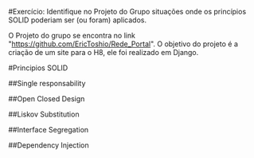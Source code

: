 #Exercício:
Identifique no Projeto do Grupo situações onde os princípios SOLID poderiam ser (ou foram) aplicados.


O Projeto do grupo se encontra no link "https://github.com/EricToshio/Rede_Portal".
O objetivo do projeto é a criação de um site para o H8, ele foi realizado em Django.

#Principios SOLID

##Single responsability

##Open Closed Design

##Liskov Substitution

##Interface Segregation

##Dependency Injection